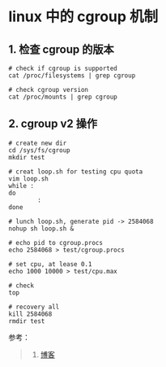 # linux 中的 cgroup 机制


## 1. 检查 cgroup 的版本

```shell
# check if cgroup is supported 
cat /proc/filesystems | grep cgroup

# check cgroup version 
cat /proc/mounts | grep cgroup
```

## 2. cgroup v2 操作

```shell
# create new dir
cd /sys/fs/cgroup
mkdir test

# creat loop.sh for testing cpu quota
vim loop.sh
while :
do
        :
done

# lunch loop.sh, generate pid -> 2584068
nohup sh loop.sh &

# echo pid to cgroup.procs
echo 2584068 > test/cgroup.procs

# set cpu, at lease 0.1
echo 1000 10000 > test/cpu.max

# check 
top 

# recovery all
kill 2584068
rmdir test
```

参考：
> 1. [博客](https://zorrozou.github.io/docs/%E8%AF%A6%E8%A7%A3Cgroup%20V2.html)
